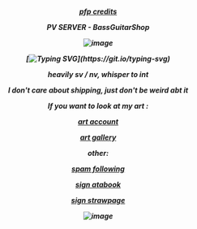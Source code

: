 <h5 align="center"

[pfp credits](https://ph.pinterest.com/yashy2006/)

PV SERVER - BassGuitarShop

![image](https://github.com/user-attachments/assets/b0a80e14-8a6c-40bd-8052-e5446b1768bc)


[![Typing SVG](https://readme-typing-svg.demolab.com?font=times+new+roman&pause=1000&color=F7E2AF&center=true&vCenter=true&width=435&lines=LET+ME+BE+YOUR...+FRIEND.)](https://git.io/typing-svg)


heavily sv / nv, whisper to int

I don't care about shipping, just don't be weird abt it



If you want to look at my art :

[art account](https://www.instagram.com/redngone/)

[art gallery](https://magma.com/artist/reddisk/gallery)

other:

[spam following](https://github.com/1x1x1x1x1x1x1x1x1x1x1x1x1x1)

[sign atabook](https://spireofshadows.atabook.org)

[sign strawpage](https://00707.straw.page)


![image](https://github.com/user-attachments/assets/34b9962d-e2ae-495b-97ea-47eb04e55d8c)









